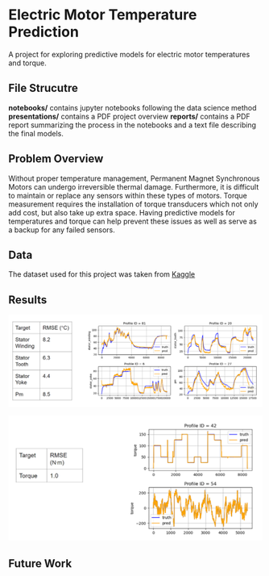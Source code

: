 # Electric Motor Temperature Prediction
A project for exploring predictive models for electric motor temperatures and torque.

## File Strucutre
**notebooks/** contains jupyter notebooks following the data science method
**presentations/** contains a PDF project overview
**reports/** contains a PDF report summarizing the process in the notebooks and a text file describing the final models.

## Problem Overview
Without proper temperature management, Permanent Magnet Synchronous Motors can undergo irreversible thermal damage. Furthermore, it is difficult to maintain or replace any sensors within these types of motors. Torque measurement requires the installation of torque transducers which not only add cost, but also take up extra space. Having predictive models for temperatures and torque can help prevent these issues as well as serve as a backup for any failed sensors.

## Data
The dataset used for this project was taken from [Kaggle](https://www.kaggle.com/datasets/wkirgsn/electric-motor-temperature)

## Results
![Temperature Prediction Results](./README_files/temperature_prediction_results.png)

![Torque Prediction Results](./README_files/torque_prediction_results.png)


## Future Work
